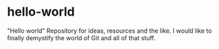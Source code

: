 # hello-world
"Hello world" Repository for ideas, resources and the like.
I would like to finally demystify the world of Git and all of that stuff.
